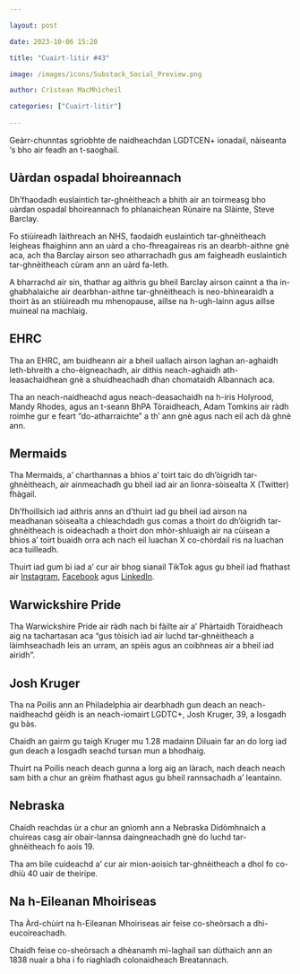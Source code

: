 ```yaml
---

layout: post

date: 2023-10-06 15:20

title: "Cuairt-litir #43"

image: /images/icons/Substack_Social_Preview.png

author: Crìstean MacMhìcheil

categories: ["Cuairt-litir"]
  
---
```


Geàrr-chunntas sgrìobhte de naidheachdan LGDTCEN+ ionadail, nàiseanta ‘s bho air feadh an t-saoghail.

## Uàrdan ospadal bhoireannach

Dh’fhaodadh euslaintich tar-ghnèitheach a bhith air an toirmeasg bho uàrdan ospadal bhoireannach fo phlanaichean Rùnaire na Slàinte, Steve Barclay.

Fo stiùireadh làithreach an NHS, faodaidh euslaintich tar-ghnèitheach leigheas fhaighinn ann an uàrd a cho-fhreagaireas ris an dearbh-aithne gnè aca, ach tha Barclay airson seo atharrachadh gus am faigheadh euslaintich tar-ghnèitheach cùram ann an uàrd fa-leth.

A bharrachd air sin, thathar ag aithris gu bheil Barclay airson cainnt a tha in-ghabhalaiche air dearbhan-aithne tar-ghnèitheach is neo-bhìnearaidh a thoirt às an stiùireadh mu mhenopause, aillse na h-ugh-lainn agus aillse muineal na machlaig.

## EHRC

Tha an EHRC, am buidheann air a bheil uallach airson laghan an-aghaidh leth-bhreith a cho-èigneachadh, air dithis neach-aghaidh ath-leasachaidhean gnè a shuidheachadh dhan chomataidh Albannach aca.

Tha an neach-naidheachd agus neach-deasachaidh na h-iris Holyrood, Mandy Rhodes, agus an t-seann BhPA Tòraidheach, Adam Tomkins air ràdh roimhe gur e feart “do-atharraichte” a th’ ann gnè agus nach eil ach dà ghnè ann.

## Mermaids

Tha Mermaids, a’ charthannas a bhios a’ toirt taic do dh’òigridh tar-ghnèitheach, air ainmeachadh gu bheil iad air an lìonra-sòisealta X (Twitter) fhàgail.

Dh’fhoillsich iad aithris anns an d’thuirt iad gu bheil iad airson na meadhanan sòisealta a chleachdadh gus comas a thoirt do dh’òigridh tar-ghnèitheach is oideachadh a thoirt don mhòr-shluaigh air na cùisean a bhios a’ toirt buaidh orra ach nach eil luachan X co-chòrdail ris na luachan aca tuilleadh.

Thuirt iad gum bi iad a’ cur air bhog sianail TikTok agus gu bheil iad fhathast air [Instagram](https://www.instagram.com/mermaidsgender/), [Facebook](https://www.facebook.com/MermaidsGender/) agus [LinkedIn](https://www.linkedin.com/company/mermaids-uk/).

## Warwickshire Pride

Tha Warwickshire Pride air ràdh nach bi fàilte air a’ Phàrtaidh Tòraidheach aig na tachartasan aca “gus tòisich iad air luchd tar-ghnèitheach a làimhseachadh leis an urram, an spèis agus an coibhneas air a bheil iad airidh”.

## Josh Kruger

Tha na Poilis ann an Philadelphia air dearbhadh gun deach an neach-naidheachd gèidh is an neach-iomairt LGDTC+, Josh Kruger, 39, a losgadh gu bàs.

Chaidh an gairm gu taigh Kruger mu 1.28 madainn Diluain far an do lorg iad gun deach a losgadh seachd tursan mun a bhodhaig.

Thuirt na Poilis neach deach gunna a lorg aig an làrach, nach deach neach sam bith a chur an grèim fhathast agus gu bheil rannsachadh a’ leantainn.

## Nebraska

Chaidh reachdas ùr a chur an gnìomh ann a Nebraska Didòmhnaich a chuireas casg air obair-lannsa daingneachadh gnè do luchd tar-ghnèitheach fo aois 19.

Tha am bile cuideachd a’ cur air mion-aoisich tar-ghnèitheach a dhol fo co-dhiù 40 uair de theiripe.

## Na h-Eileanan Mhoiriseas

Tha Àrd-chùirt na h-Eileanan Mhoiriseas air feise co-sheòrsach a dhì-eucoireachadh.

Chaidh feise co-sheòrsach a dhèanamh mì-laghail san dùthaich ann an 1838 nuair a bha i fo riaghladh colonaidheach Breatannach.